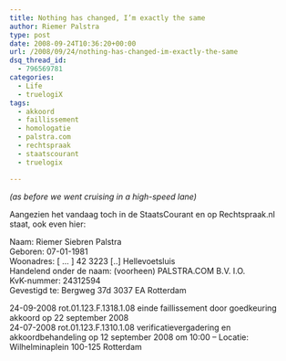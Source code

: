 ```yaml
---
title: Nothing has changed, I’m exactly the same
author: Riemer Palstra
type: post
date: 2008-09-24T10:36:20+00:00
url: /2008/09/24/nothing-has-changed-im-exactly-the-same
dsq_thread_id:
  - 796569781
categories:
  - Life
  - truelogiX
tags:
  - akkoord
  - faillissement
  - homologatie
  - palstra.com
  - rechtspraak
  - staatscourant
  - truelogix

---
```

_(as before we went cruising in a high-speed lane)_

Aangezien het vandaag toch in de StaatsCourant en op Rechtspraak.nl staat, ook even hier:

Naam: Riemer Siebren Palstra  
Geboren: 07-01-1981  
Woonadres: [ &#8230; ] 42 3223 [..] Hellevoetsluis  
Handelend onder de naam: (voorheen) PALSTRA.COM B.V. I.O.  
KvK-nummer: 24312594  
Gevestigd te: Bergweg 37d 3037 EA Rotterdam

24-09-2008 rot.01.123.F.1318.1.08 einde faillissement door goedkeuring akkoord op 22 september 2008  
24-07-2008 rot.01.123.F.1310.1.08 verificatievergadering en akkoordbehandeling op 12 september 2008 om 10:00 &#8211; Locatie: Wilhelminaplein 100-125 Rotterdam